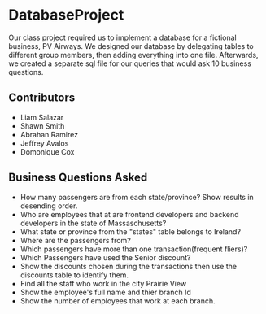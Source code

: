 # DatabaseProject
Our class project required us to implement a database for a fictional business, PV Airways. We designed our database by delegating tables to different group members, then adding everything into one file. Afterwards, we created a separate sql file for our queries that would ask 10 business questions.

## Contributors
* Liam Salazar
* Shawn Smith
* Abrahan Ramirez
* Jeffrey Avalos
* Domonique Cox

## Business Questions Asked
* How many passengers are from each state/province? Show results in desending order.
* Who are employees that at are frontend developers and backend developers in the state of Massaschusetts?
* What state or province from the "states" table belongs to Ireland?
* Where are the passengers from?
* Which passengers have more than one transaction(frequent fliers)?
* Which Passengers have used the Senior discount?
* Show the discounts chosen during the transactions then use the discounts table to identify them.
* Find all the staff who work in the city Prairie View
* Show the employee's full name and thier branch Id
* Show the number of employees that work at each branch.
